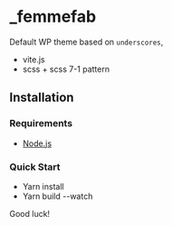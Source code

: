 # \_femmefab

Default WP theme based on `underscores`,

- vite.js
- scss + scss 7-1 pattern

## Installation

### Requirements

- [Node.js](https://nodejs.org/)

### Quick Start

- Yarn install
- Yarn build --watch

Good luck!
